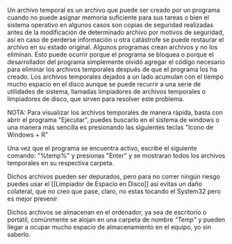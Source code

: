 Un archivo temporal es un archivo que puede ser creado por un programa cuando no puede asignar memoria suficiente para sus tareas o bien el sistema operativo en algunos casos son copias de seguridad realizadas antes de la modificación de determinado archivo por motivos de seguridad, así en caso de perderse información u otra catástrofe se puede restaurar el archivo en su estado original. Algunos programas crean archivos y no los eliminan. Esto puede ocurrir porque el programa se bloquea o porque el desarrollador del programa simplemente olvidó agregar el código necesario para eliminar los archivos temporales después de que el programa los ha creado. Los archivos temporales dejados a un lado acumulan con el tiempo mucho espacio en el disco aunque se puede recurrir a una serie de utilidades de sistema, llamadas limpiadores de archivos temporales o limpiadores de disco, que sirven para resolver este problema.

NOTA: Para visualizar los archivos temporales de manera rápida, basta con abrir el programa "Ejecutar", puedes buscarlo en el sistema de windows o una manera más sencilla es presionando las siguientes teclas "Icono de Windows + R" 

Una vez que el programa se encuentra activo, escribe el siguiente comando: "%temp%" y presionas "Enter" y se mostraran todos los archivos temporales en su respectiva carpeta.

Dichos archivos pueden ser depurados, pero para no correr ningún riesgo puedes usar el [[Limpiador de Espacio en Disco]] así evitas un daño colateral, que no creo que pase, claro, no estas tocando el System32 pero es mejor prevenir

Dichos archivos se almacenan en el ordenador, ya sea de escritorio o portátil, comúnmente se alojan en una carpeta de nombre _"Temp"_ y pueden llegar a ocupar mucho espacio de almacenamiento en el equipo, yo sin saberlo.




